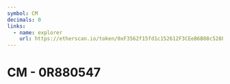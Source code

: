 ```yaml
---
symbol: CM
decimals: 0
links:
  - name: explorer
    url: https://etherscan.io/token/0xF3562f15fd1c152612F3CEeB6B08c528F06C703A
---
```


# CM - 0R880547
